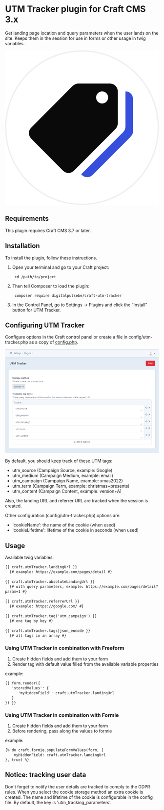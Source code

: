 # UTM Tracker plugin for Craft CMS 3.x

Get landing page location and query parameters when the user lands on the site. 
Keeps them in the session for use in forms or other usage in twig variables.

![Screenshot](resources/img/plugin-logo.png)

## Requirements

This plugin requires Craft CMS 3.7 or later.

## Installation

To install the plugin, follow these instructions.

1. Open your terminal and go to your Craft project:

        cd /path/to/project

2. Then tell Composer to load the plugin:

        composer require digitalpulsebe/craft-utm-tracker

3. In the Control Panel, go to Settings → Plugins and click the “Install” button for UTM Tracker.

## Configuring UTM Tracker

Configure options in the Craft control panel or create a file in config/utm-tracker.php as a copy of [config.php](src/config.php).

![Screenshot](resources/img/screenshot_settings.png)

By default, you should keep track of these UTM tags:

- utm_source (Campaign Source, example: Google)
- utm_medium (Campaign Medium, example: email)
- utm_campaign (Campaign Name, example: xmas2022)
- utm_term (Campaign Term, example: christmas+presents)
- utm_content (Campaign Content, example: version+A)

Also, the landing URL and referrer URL are tracked when the session is created.

Other configuration (config/utm-tracker.php) options are: 

- 'cookieName': the name of the cookie (when used)
- 'cookieLifetime': lifetime of the cookie in seconds (when used)

## Usage

Available twig variables:

```
{{ craft.utmTracker.landingUrl }}
  {# example: https://example.com/pages/detail #}
  
{{ craft.utmTracker.absoluteLandingUrl }}
  {# with query parameters, example: https://example.com/pages/detail?param=1 #}
  
{{ craft.utmTracker.referrerUrl }} 
  {# example: https://google.com/ #}
  
{{ craft.utmTracker.tag('utm_campaign') }}
  {# one tag by key #}

{{ craft.utmTracker.tags|json_encode }}
  {# all tags in an array #}
```

### Using UTM Tracker in combination with Freeform

1. Create hidden fields and add them to your form
2. Render tag with default value filled from the available variable properties

example: 
```
{{ form.render({
   'storedValues': {
      'myHiddenField': craft.utmTracker.landingUrl
   }
}) }}
```

### Using UTM Tracker in combination with Formie

1. Create hidden fields and add them to your form
2. Before rendering, pass along the values to formie

example: 
```
{% do craft.formie.populateFormValues(form, {
    myHiddenField: craft.utmTracker.landingUrl
}, true) %}
```

## Notice: tracking user data

Don't forget to notify the user details are tracked to comply to the GDPR rules.
When you select the cookie storage method an extra cookie is created.
The name and lifetime of the cookie is configurable in the config file. By default, the key is 'utm_tracking_parameters'.
